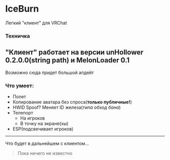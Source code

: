 # IceBurn
Легкий "клиент" для VRChat  

### Техничка
"Клиент" работает на версии unHollower 0.2.0.0(string path) и MelonLoader 0.1
---
Возможно сюда придет большой апдейт  
### Что умеет:
+ Полет
+ Копирование аватара без спроса(**только публичные!**)
+ HWID Spoof? Меняет ID железа(*типа обход бана*)
+ Телепорт
  + На игроков
  + В точку на экране(хы)
+ ESP(подсвечивает игроков)
---
Что будет в дальнейшем с клиентом...
> Пока ничего не известно  
